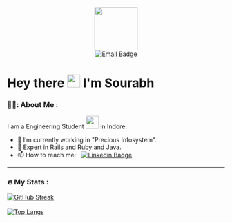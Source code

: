
<div id="header" align="center">
  <img src="https://media.giphy.com/media/M9gbBd9nbDrOTu1Mqx/giphy.gif" width="100"/>
</div>

<div id="badges"align="center">
    <a href="mailto:sourabhpatware100@gmail.com">
  <img src="https://img.shields.io/badge/Email-red?style=for-the-badge&logo=email&logoColor=white" alt="Email Badge"/>
    </a>
</div>
<!-- <img src="https://komarev.com/ghpvc/?username=100rabhg&style=flat-square&color=blue" alt=""/> -->
<h1>
  Hey there
  <img src="https://media.giphy.com/media/hvRJCLFzcasrR4ia7z/giphy.gif" width="30px"/>
  I'm Sourabh 
</h1>

### 👨‍💻: About Me :

I am a Engineering Student <img src="https://media.giphy.com/media/WUlplcMpOCEmTGBtBW/giphy.gif" width="30"> in Indore.

- 🔭 I’m currently working in "Precious Infosystem".
- 🌱 Expert in Rails and Ruby and Java.
- 📫 How to reach me: &nbsp; [![Linkedin Badge](https://img.shields.io/badge/-Linkedin-blue?style=flat&logo=Linkedin&logoColor=white)](https://www.linkedin.com/in/sourabhpatware/)

<!-- ### :hammer_and_wrench: Languages and Tools :

<div>
  <img src="https://github.com/devicons/devicon/blob/master/icons/java/java-original-wordmark.svg" title="Java" alt="Java" width="40" height="40"/>&nbsp;
  </div> -->
---
### :fire: My Stats :
[![GitHub Streak](http://github-readme-streak-stats.herokuapp.com?user=100rabhg&theme=github-dark)](https://git.io/streak-stats)
<br><br>
[![Top Langs](https://github-readme-stats.vercel.app/api/top-langs/?username=100rabhg&layout=compact&theme=dark)](https://github.com/anuraghazra/github-readme-stats)
